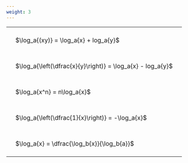 ```yaml
---
weight: 3
---
```


<style type="text/css">
#T_c3457 th.col_heading {
  text-align: left;
  font-size: 1em;
}
#T_c3457 td {
  text-align: left;
  font-size: 1em;
  padding: 1.5em;
}
</style>
<table id="T_c3457">
  <thead>
  </thead>
  <tbody>
    <tr>
      <td id="T_c3457_row0_col0" class="data row0 col0" >$\log_a{(xy)} = \log_a{x} + log_a{y}$</td>
    </tr>
    <tr>
      <td id="T_c3457_row1_col0" class="data row1 col0" >$\log_a{\left(\dfrac{x}{y}\right)} = \log_a{x} - log_a{y}$</td>
    </tr>
    <tr>
      <td id="T_c3457_row2_col0" class="data row2 col0" >$\log_a{x^n} = n\log_a{x}$</td>
    </tr>
    <tr>
      <td id="T_c3457_row3_col0" class="data row3 col0" >$\log_a{\left(\dfrac{1}{x}\right)} = -\log_a{x}$</td>
    </tr>
    <tr>
      <td id="T_c3457_row4_col0" class="data row4 col0" >$\log_a{x} = \dfrac{\log_b{x}}{\log_b{a}}$</td>
    </tr>
  </tbody>
</table>
